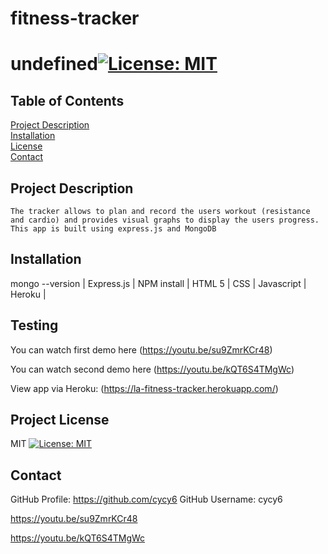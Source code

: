 # fitness-tracker
  # undefined[![License: MIT](https://img.shields.io/badge/License-MIT-yellow.svg)](https://opensource.org/licenses/MIT)
  ## Table of Contents  
  [Project Description](#Project-Description)  
  [Installation](#Installation)       
  [License](#Project-License)  
  [Contact](#Contact) 
   
  ## Project Description
    The tracker allows to plan and record the users workout (resistance and cardio) and provides visual graphs to display the users progress. This app is built using express.js and MongoDB

  ## Installation

  mongo --version | Express.js | NPM install | HTML 5 | CSS | Javascript | Heroku |

  ## Testing
<!-- Video link -->
You can watch first demo here (https://youtu.be/su9ZmrKCr48)

You can watch second demo here (https://youtu.be/kQT6S4TMgWc)

View app via Heroku: (https://la-fitness-tracker.herokuapp.com/)

  ## Project License
  MIT
  [![License: MIT](https://img.shields.io/badge/License-MIT-yellow.svg)](https://opensource.org/licenses/MIT)
  ## Contact
  GitHub Profile: https://github.com/cycy6
  GitHub Username: cycy6








<!-- Video link -->
https://youtu.be/su9ZmrKCr48

https://youtu.be/kQT6S4TMgWc